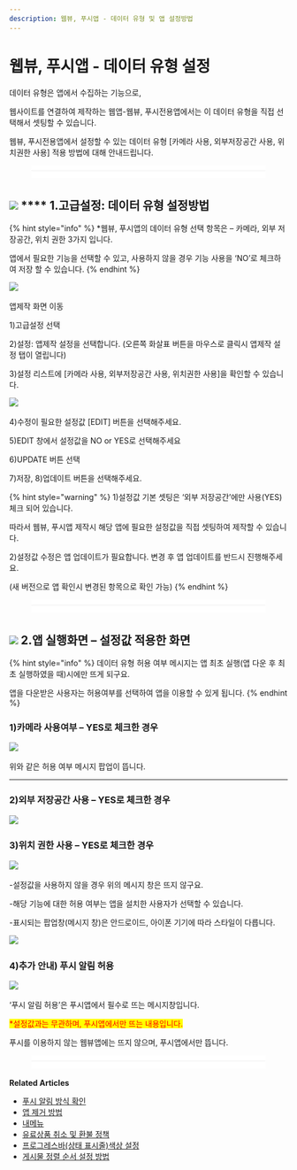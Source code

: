 ```yaml
---
description: 웹뷰, 푸시앱 - 데이터 유형 및 앱 설정방법
---
```


# 웹뷰, 푸시앱 - 데이터 유형 설정

데이터 유형은 앱에서 수집하는 기능으로,

웹사이트를 연결하여 제작하는 웹앱-웹뷰, 푸시전용앱에서는 이 데이터 유형을 직접 선택해서 셋팅할 수 있습니다.

웹뷰, 푸시전용앱에서 설정할 수 있는 데이터 유형 \[카메라 사용, 외부저장공간 사용, 위치권한 사용] 적용 방법에 대해 안내드립니다.

<figure><img src="../../../.gitbook/assets/구분선 (4).PNG" alt=""><figcaption></figcaption></figure>

## ![](https://wp.swing2app.co.kr/wp-content/uploads/2020/04/%EB%8B%A8%EB%9D%BD1-1.png) **** 1.고급설정: 데이터 유형 설정방법

{% hint style="info" %}
\*웹뷰, 푸시앱의 데이터 유형 선택 항목은 – 카메라, 외부 저장공간, 위치 권한 3가지 입니다.

앱에서 필요한 기능을 선택할 수 있고, 사용하지 않을 경우 기능 사용을 ‘NO’로 체크하여 저장 할 수 있습니다.
{% endhint %}

![](https://wp.swing2app.co.kr/wp-content/uploads/2023/01/%EC%9B%B9%EC%95%B1%EA%B3%A0%EA%B8%89%EC%84%A4%EC%A0%95.png)

앱제작 화면 이동

1\)고급설정 선택

2\)설정: 앱제작 설정을 선택합니다. (오른쪽 화살표 버튼을 마우스로 클릭시 앱제작 설정 탭이 열립니다)

3\)설정 리스트에 \[카메라 사용, 외부저장공간 사용, 위치권한 사용]을 확인할 수 있습니다.



![](https://wp.swing2app.co.kr/wp-content/uploads/2023/01/%EC%9B%B9%EC%95%B1%EA%B3%A0%EA%B8%89%EC%84%A4%EC%A0%952.png)

4\)수정이 필요한 설정값 \[EDIT] 버튼을 선택해주세요.

5\)EDIT 창에서 설정값을 NO or YES로 선택해주세요

6\)UPDATE 버튼 선택

7\)저장, 8)업데이트 버튼을 선택해주세요.

{% hint style="warning" %}
1\)설정값 기본 셋팅은 ‘외부 저장공간’에만 사용(YES)체크 되어 있습니다.

따라서 웹뷰, 푸시앱 제작시 해당 앱에 필요한 설정값을 직접 셋팅하여 제작할 수 있습니다.

2\)설정값 수정은 앱 업데이트가 필요합니다. 변경 후 앱 업데이트를 반드시 진행해주세요.

(새 버전으로 앱 확인시 변경된 항목으로 확인 가능)
{% endhint %}

<figure><img src="../../../.gitbook/assets/구분선 (4).PNG" alt=""><figcaption></figcaption></figure>

## ![](https://wp.swing2app.co.kr/wp-content/uploads/2020/04/%EB%8B%A8%EB%9D%BD1-1.png) **2.앱 실행화면 – 설정값 적용한 화면**

{% hint style="info" %}
데이터 유형 허용 여부 메시지는 앱 최초 실행(앱 다운 후 최초 실행하였을 때)시에만 뜨게 되구요.

앱을 다운받은 사용자는 허용여부를 선택하여 앱을 이용할 수 있게 됩니다.
{% endhint %}

### **1)카메라 사용여부 – YES로 체크한 경우**

![](https://wp.swing2app.co.kr/wp-content/uploads/2023/01/%EC%B9%B4%EB%A9%94%EB%9D%BC%EC%82%AC%EC%9A%A9%EC%98%B5%EC%85%98.png)

위와 같은 허용 여부 메시지 팝업이 뜹니다.

****

### **2)외부 저장공간 사용 – YES로 체크한 경우**

![](https://wp.swing2app.co.kr/wp-content/uploads/2023/01/%EC%A0%80%EC%9E%A5%EA%B3%B5%EA%B0%84.png)

### **3)위치 권한 사용 – YES로 체크한 경우**

![](https://wp.swing2app.co.kr/wp-content/uploads/2023/01/%EC%9C%84%EC%B9%98%EA%B6%8C%ED%95%9C%EC%98%B5%EC%85%98.png)

\-설정값을 사용하지 않을 경우 위의 메시지 창은 뜨지 않구요.

\-해당 기능에 대한 허용 여부는 앱을 설치한 사용자가 선택할 수 있습니다.

\-표시되는 팝업창(메시지 창)은 안드로이드, 아이폰 기기에 따라 스타일이 다릅니다.

![](https://wp.swing2app.co.kr/wp-content/uploads/2022/12/%EC%BA%A122.jpg)

### **4)추가 안내) 푸시 알림 허용**

![](https://wp.swing2app.co.kr/wp-content/uploads/2023/01/%ED%91%B8%EC%8B%9C%ED%97%88%EC%9A%A9.png)

‘푸시 알림 허용’은 푸시앱에서 필수로 뜨는 메시지창입니다.&#x20;

<mark style="color:red;">\*설정값과는 무관하며, 푸시앱에서만 뜨는 내용입니다.</mark>

푸시를 이용하지 않는 웹뷰앱에는 뜨지 않으며, 푸시앱에서만 뜹니다.



<figure><img src="../../../.gitbook/assets/구분선 (4).PNG" alt=""><figcaption></figcaption></figure>



**Related Articles**

* [푸시 알림 방식 확인](https://wp.swing2app.co.kr/documentation/appmanage/pushmember/pushnotification/)
* [앱 제거 방법](https://wp.swing2app.co.kr/documentation/appmanage/menu/removeapp/)
* [내메뉴](https://wp.swing2app.co.kr/documentation/appmanage/menu/)
* [유료상품 취소 및 환불 정책](https://wp.swing2app.co.kr/documentation/appmanage/pay/refund/)
* [프로그레스바(상태 표시줄)색상 설정](https://wp.swing2app.co.kr/documentation/v3manual/webview-pushapp/progressbar/)
* [게시물 정렬 순서 설정 방법](https://wp.swing2app.co.kr/documentation/appmanage/board/sort-posts/)

